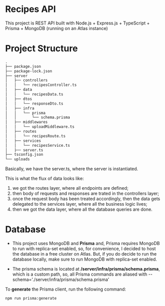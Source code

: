 # Recipes API

This project is REST API built with Node.js + Express.js + TypeScript + Prisma + MongoDB (running on an Atlas instance)

# Project Structure

```txt
.
├── package.json
├── package-lock.json
├── server
│   ├── controllers
│   │   └── recipesController.ts
│   ├── data
│   │   └── recipesData.ts
│   ├── dtos
│   │   └── responseDto.ts
│   ├── infra
│   │   └── prisma
│   │       └── schema.prisma
│   ├── middlewares
│   │   └── uploadMiddleware.ts
│   ├── routes
│   │   └── recipesRoute.ts
│   ├── services
│   │   └── recipesService.ts
│   ├── server.ts
├── tsconfig.json
└── uploads
```

Basically, we have the server.ts, where the server is instantiated.

This is what the flux of data looks like:

1. we got the routes layer, where all endpoints are defined;
2. then body of requests and responses are trated in the controllers layer;
3. once the request body has been treated accordingly, then the data gets delegated to the services layer, where all the business logic lives;
4. then we got the data layer, where all the database queries are done.

# Database

- This project uses MongoDB and **Prisma** and, Prisma requires MongoDB to run with replica-set enabled, so, for convenience, I decided to host the database in a free cluster on Atlas. But, if you do decide to run the database locally, make sure to run MongoDB with replica-set enabled.

- The prisma schema is located at **/server/infra/prisma/schema.prisma**, which is a custom path, so, all Prisma commands are aliased with --schema='./server/infra/prisma/schema.prisma'

To **generate** the Prisma client, run the following command:

```bash
npm run prisma:generate
```
